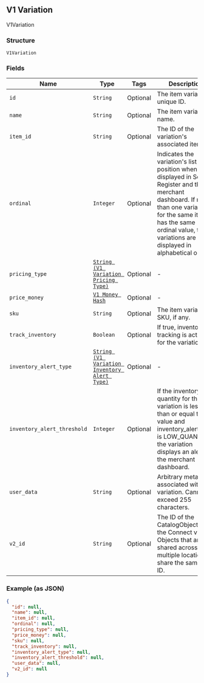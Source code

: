 ## V1 Variation

V1Variation

### Structure

`V1Variation`

### Fields

| Name | Type | Tags | Description |
|  --- | --- | --- | --- |
| `id` | `String` | Optional | The item variation's unique ID. |
| `name` | `String` | Optional | The item variation's name. |
| `item_id` | `String` | Optional | The ID of the variation's associated item. |
| `ordinal` | `Integer` | Optional | Indicates the variation's list position when displayed in Square Register and the merchant dashboard. If more than one variation for the same item has the same ordinal value, those variations are displayed in alphabetical order |
| `pricing_type` | [`String (V1 Variation Pricing Type)`](/doc/models/v1-variation-pricing-type.md) | Optional | - |
| `price_money` | [`V1 Money Hash`](/doc/models/v1-money.md) | Optional | - |
| `sku` | `String` | Optional | The item variation's SKU, if any. |
| `track_inventory` | `Boolean` | Optional | If true, inventory tracking is active for the variation. |
| `inventory_alert_type` | [`String (V1 Variation Inventory Alert Type)`](/doc/models/v1-variation-inventory-alert-type.md) | Optional | - |
| `inventory_alert_threshold` | `Integer` | Optional | If the inventory quantity for the variation is less than or equal to this value and inventory_alert_type is LOW_QUANTITY, the variation displays an alert in the merchant dashboard. |
| `user_data` | `String` | Optional | Arbitrary metadata associated with the variation. Cannot exceed 255 characters. |
| `v2_id` | `String` | Optional | The ID of the CatalogObject in the Connect v2 API. Objects that are shared across multiple locations share the same v2 ID. |

### Example (as JSON)

```json
{
  "id": null,
  "name": null,
  "item_id": null,
  "ordinal": null,
  "pricing_type": null,
  "price_money": null,
  "sku": null,
  "track_inventory": null,
  "inventory_alert_type": null,
  "inventory_alert_threshold": null,
  "user_data": null,
  "v2_id": null
}
```

